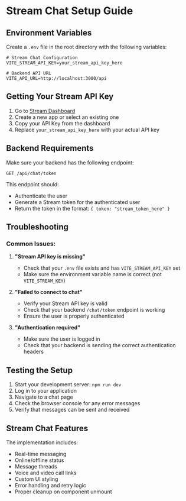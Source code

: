 # Stream Chat Setup Guide

## Environment Variables

Create a `.env` file in the root directory with the following variables:

```env
# Stream Chat Configuration
VITE_STREAM_API_KEY=your_stream_api_key_here

# Backend API URL
VITE_API_URL=http://localhost:3000/api
```

## Getting Your Stream API Key

1. Go to [Stream Dashboard](https://dashboard.getstream.io/)
2. Create a new app or select an existing one
3. Copy your API Key from the dashboard
4. Replace `your_stream_api_key_here` with your actual API key

## Backend Requirements

Make sure your backend has the following endpoint:

```
GET /api/chat/token
```

This endpoint should:
- Authenticate the user
- Generate a Stream token for the authenticated user
- Return the token in the format: `{ token: "stream_token_here" }`

## Troubleshooting

### Common Issues:

1. **"Stream API key is missing"**
   - Check that your `.env` file exists and has `VITE_STREAM_API_KEY` set
   - Make sure the environment variable name is correct (not `VITE_STREAM_KEY`)

2. **"Failed to connect to chat"**
   - Verify your Stream API key is valid
   - Check that your backend `/chat/token` endpoint is working
   - Ensure the user is properly authenticated

3. **"Authentication required"**
   - Make sure the user is logged in
   - Check that your backend is sending the correct authentication headers

## Testing the Setup

1. Start your development server: `npm run dev`
2. Log in to your application
3. Navigate to a chat page
4. Check the browser console for any error messages
5. Verify that messages can be sent and received

## Stream Chat Features

The implementation includes:
- Real-time messaging
- Online/offline status
- Message threads
- Voice and video call links
- Custom UI styling
- Error handling and retry logic
- Proper cleanup on component unmount 